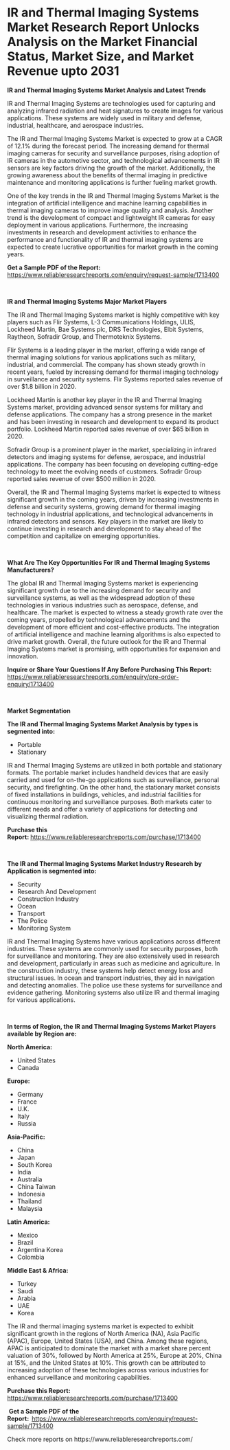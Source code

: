 <p><h1>IR and Thermal Imaging Systems Market Research Report Unlocks Analysis on the Market Financial Status, Market Size, and Market Revenue upto 2031</h1></p><p><strong>IR and Thermal Imaging Systems Market Analysis and Latest Trends</strong></p>
<p><p>IR and Thermal Imaging Systems are technologies used for capturing and analyzing infrared radiation and heat signatures to create images for various applications. These systems are widely used in military and defense, industrial, healthcare, and aerospace industries.</p><p>The IR and Thermal Imaging Systems Market is expected to grow at a CAGR of 12.1% during the forecast period. The increasing demand for thermal imaging cameras for security and surveillance purposes, rising adoption of IR cameras in the automotive sector, and technological advancements in IR sensors are key factors driving the growth of the market. Additionally, the growing awareness about the benefits of thermal imaging in predictive maintenance and monitoring applications is further fueling market growth.</p><p>One of the key trends in the IR and Thermal Imaging Systems Market is the integration of artificial intelligence and machine learning capabilities in thermal imaging cameras to improve image quality and analysis. Another trend is the development of compact and lightweight IR cameras for easy deployment in various applications. Furthermore, the increasing investments in research and development activities to enhance the performance and functionality of IR and thermal imaging systems are expected to create lucrative opportunities for market growth in the coming years.</p></p>
<p><strong>Get a Sample PDF of the Report:&nbsp;</strong> <a href="https://www.reliableresearchreports.com/enquiry/request-sample/1713400">https://www.reliableresearchreports.com/enquiry/request-sample/1713400</a></p>
<p>&nbsp;</p>
<p><strong>IR and Thermal Imaging Systems Major Market Players</strong></p>
<p><p>The IR and Thermal Imaging Systems market is highly competitive with key players such as Flir Systems, L-3 Communications Holdings, ULIS, Lockheed Martin, Bae Systems plc, DRS Technologies, Elbit Systems, Raytheon, Sofradir Group, and Thermoteknix Systems. </p><p>Flir Systems is a leading player in the market, offering a wide range of thermal imaging solutions for various applications such as military, industrial, and commercial. The company has shown steady growth in recent years, fueled by increasing demand for thermal imaging technology in surveillance and security systems. Flir Systems reported sales revenue of over $1.8 billion in 2020.</p><p>Lockheed Martin is another key player in the IR and Thermal Imaging Systems market, providing advanced sensor systems for military and defense applications. The company has a strong presence in the market and has been investing in research and development to expand its product portfolio. Lockheed Martin reported sales revenue of over $65 billion in 2020.</p><p>Sofradir Group is a prominent player in the market, specializing in infrared detectors and imaging systems for defense, aerospace, and industrial applications. The company has been focusing on developing cutting-edge technology to meet the evolving needs of customers. Sofradir Group reported sales revenue of over $500 million in 2020.</p><p>Overall, the IR and Thermal Imaging Systems market is expected to witness significant growth in the coming years, driven by increasing investments in defense and security systems, growing demand for thermal imaging technology in industrial applications, and technological advancements in infrared detectors and sensors. Key players in the market are likely to continue investing in research and development to stay ahead of the competition and capitalize on emerging opportunities.</p></p>
<p>&nbsp;</p>
<p><strong>What Are The Key Opportunities For IR and Thermal Imaging Systems Manufacturers?</strong></p>
<p><p>The global IR and Thermal Imaging Systems market is experiencing significant growth due to the increasing demand for security and surveillance systems, as well as the widespread adoption of these technologies in various industries such as aerospace, defense, and healthcare. The market is expected to witness a steady growth rate over the coming years, propelled by technological advancements and the development of more efficient and cost-effective products. The integration of artificial intelligence and machine learning algorithms is also expected to drive market growth. Overall, the future outlook for the IR and Thermal Imaging Systems market is promising, with opportunities for expansion and innovation.</p></p>
<p><strong>Inquire or Share Your Questions If Any Before Purchasing This Report:</strong> <a href="https://www.reliableresearchreports.com/enquiry/pre-order-enquiry/1713400">https://www.reliableresearchreports.com/enquiry/pre-order-enquiry/1713400</a></p>
<p>&nbsp;</p>
<p><strong>Market Segmentation</strong></p>
<p><strong>The IR and Thermal Imaging Systems Market Analysis by types is segmented into:</strong></p>
<p><ul><li>Portable</li><li>Stationary</li></ul></p>
<p><p>IR and Thermal Imaging Systems are utilized in both portable and stationary formats. The portable market includes handheld devices that are easily carried and used for on-the-go applications such as surveillance, personal security, and firefighting. On the other hand, the stationary market consists of fixed installations in buildings, vehicles, and industrial facilities for continuous monitoring and surveillance purposes. Both markets cater to different needs and offer a variety of applications for detecting and visualizing thermal radiation.</p></p>
<p><strong>Purchase this Report:&nbsp;</strong><a href="https://www.reliableresearchreports.com/purchase/1713400">https://www.reliableresearchreports.com/purchase/1713400</a></p>
<p>&nbsp;</p>
<p><strong>The IR and Thermal Imaging Systems Market Industry Research by Application is segmented into:</strong></p>
<p><ul><li>Security</li><li>Research And Development</li><li>Construction Industry</li><li>Ocean</li><li>Transport</li><li>The Police</li><li>Monitoring System</li></ul></p>
<p><p>IR and Thermal Imaging Systems have various applications across different industries. These systems are commonly used for security purposes, both for surveillance and monitoring. They are also extensively used in research and development, particularly in areas such as medicine and agriculture. In the construction industry, these systems help detect energy loss and structural issues. In ocean and transport industries, they aid in navigation and detecting anomalies. The police use these systems for surveillance and evidence gathering. Monitoring systems also utilize IR and thermal imaging for various applications.</p></p>
<p>&nbsp;</p>
<p><strong>In terms of Region, the IR and Thermal Imaging Systems Market Players available by Region are:</strong></p>
<p>
    <p> <strong> North America: </strong>
        <ul>
            <li>United States</li>
            <li>Canada</li>
        </ul>
        </p> 
    <p> <strong> Europe: </strong>
        <ul>
            <li>Germany</li>
            <li>France</li>
            <li>U.K.</li>
            <li>Italy</li>
            <li>Russia</li>
        </ul>
        </p> 
    <p> <strong> Asia-Pacific: </strong>
        <ul>
            <li>China</li>
            <li>Japan</li>
            <li>South Korea</li>
            <li>India</li>
            <li>Australia</li>
            <li>China Taiwan</li>
            <li>Indonesia</li>
            <li>Thailand</li>
            <li>Malaysia</li>
        </ul>
        </p> 
    <p> <strong> Latin America: </strong>
        <ul>
            <li>Mexico</li>
            <li>Brazil</li>
            <li>Argentina Korea</li>
            <li>Colombia</li>
        </ul>
        </p> 
    <p> <strong> Middle East & Africa: </strong>
        <ul>
            <li>Turkey</li>
            <li>Saudi</li>
            <li>Arabia</li>
            <li>UAE</li>
            <li>Korea</li>
        </ul>
    </p>
    </p>
<p><p>The IR and thermal imaging systems market is expected to exhibit significant growth in the regions of North America (NA), Asia Pacific (APAC), Europe, United States (USA), and China. Among these regions, APAC is anticipated to dominate the market with a market share percent valuation of 30%, followed by North America at 25%, Europe at 20%, China at 15%, and the United States at 10%. This growth can be attributed to increasing adoption of these technologies across various industries for enhanced surveillance and monitoring capabilities.</p></p>
<p><strong>Purchase this Report: </strong><a href="https://www.reliableresearchreports.com/purchase/1713400">https://www.reliableresearchreports.com/purchase/1713400</a></p>
<p>&nbsp;<strong>Get a Sample PDF of the Report:&nbsp;&nbsp;</strong><a href="https://www.reliableresearchreports.com/enquiry/request-sample/1713400">https://www.reliableresearchreports.com/enquiry/request-sample/1713400</a></p>
<p><strong></strong></p>
<p>Check more reports on https://www.reliableresearchreports.com/</p>